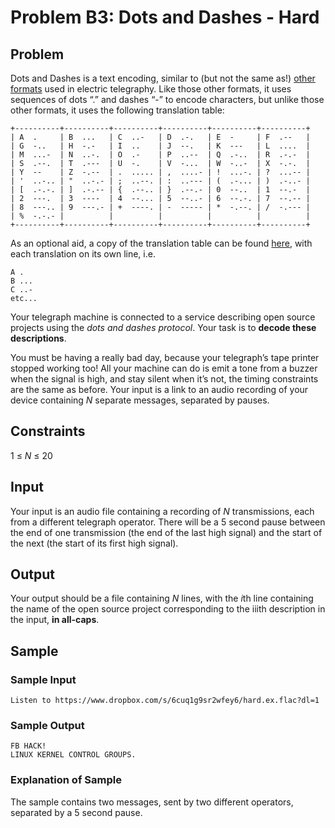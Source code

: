 # Problem B3: Dots and Dashes - Hard
## Problem
Dots and Dashes is a text encoding, similar to (but not the same as!) 
[other formats](https://www.wikiwand.com/en/Morse_code?fbclid=IwAR00ouzkvS2ParkYQzaDgWwCH7JjBpBjHpqotcNOezhRyXzjOC7hHkoFH1I)
used in electric telegraphy. Like those other formats, it uses sequences of dots “.” and dashes “-” to encode characters, 
but unlike those other formats, it uses the following translation table:
```
+----------+----------+----------+----------+----------+----------+
| A  .     | B  ...   | C  ..-   | D  .-.   | E  -     | F  .--   |
| G  -..   | H  -.-   | I  ..    | J  --.   | K  ---   | L  ....  | 
| M  ...-  | N  ..-.  | O  .-    | P  ..--  | Q  .-..  | R  .-.-  |
| S  .--.  | T  .---  | U  -.    | V  -...  | W  -..-  | X  -.-.  |
| Y  --    | Z  -.--  | .  ..... | ,  ....- | !  ...-. | ?  ...-- |
| '  ..-.. | "  ..-.- | ;  ..--. | :  ..--- | (  .-... | )  .-..- |
| [  .-.-. | ]  .-.-- | {  .--.. | }  .--.- | 0  --..  | 1  --.-  |
| 2  ---.  | 3  ----  | 4  --... | 5  --..- | 6  --.-. | 7  --.-- |
| 8  ---.. | 9  ---.- | +  ----. | -  ----- | *  -.--. | /  -.--- |
| %  -.-.- |          |          |          |          |          |
+----------+----------+----------+----------+----------+----------+
```
As an optional aid, a copy of the translation table can be found [here](../../../../../src/xenoteo/com/github/dots_and_dashes/encoding), 
with each translation on its own line, i.e.
```
A .
B ...
C ..-
etc...
```

Your telegraph machine is connected to a service describing open source projects using the *dots and dashes protocol*. 
Your task is to **decode these descriptions**.

You must be having a really bad day, because your telegraph’s tape printer stopped working too!  All your machine can do
is emit a tone from a buzzer when the signal is high, and stay silent when it’s not, the timing constraints are the same as before. 
Your input is a link to an audio recording of your device containing *N* separate messages, separated by pauses.

## Constraints
1 ≤ *N* ≤ 20

## Input
Your input is an audio file containing a recording of *N* transmissions, each from a different telegraph operator. 
There will be a 5 second pause between the end of one transmission (the end of the last high signal) and the start of
the next (the start of its first high signal).

## Output
Your output should be a file containing *N* lines, with the *i*th line containing the name of the open source project 
corresponding to the iiith description in the input, **in all-caps**.

## Sample
### Sample Input
```
Listen to https://www.dropbox.com/s/6cuq1g9sr2wfey6/hard.ex.flac?dl=1
```

### Sample Output
```
FB HACK!
LINUX KERNEL CONTROL GROUPS.
```

### Explanation of Sample
The sample contains two messages, sent by two different operators, separated by a 5 second pause.
